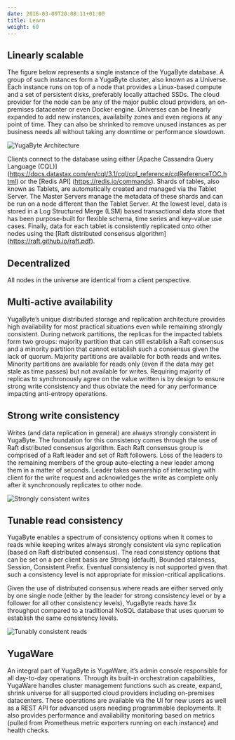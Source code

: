 ```yaml
---
date: 2016-03-09T20:08:11+01:00
title: Learn
weight: 60
---
```


## Linearly scalable

The figure below represents a single instance of the YugaByte database. A group of such instances form a YugaByte cluster, also known as a Universe. Each instance runs on top of a node that provides a Linux-based compute and a set of persistent disks, preferably locally attached SSDs. The cloud provider for the node can be any of the major public cloud providers, an on-premises datacenter or even Docker engine. Universes can be linearly expanded to add new instances, availabilty zones and even regions at any point of time. They can also be shrinked to remove unused instances as per business needs all without taking any downtime or performance slowdown.

![YugaByte Architecture](/images/architecture.png)

Clients connect to the database using either [Apache Cassandra Query Language (CQL)] (https://docs.datastax.com/en/cql/3.1/cql/cql_reference/cqlReferenceTOC.html) or the [Redis API] (https://redis.io/commands). Shards of tables, also known as Tablets, are automatically created and managed via the Tablet Server. The Master Servers manage the metadata of these shards and can be run on a node different than the Tablet Server. At the lowest level, data is stored in a Log Structured Merge (LSM) based transactional data store that has been purpose-built for flexible schema, time series and key-value use cases. Finally, data for each tablet is consistently replicated onto other nodes using the [Raft distributed consensus algorithm] (https://raft.github.io/raft.pdf). 


## Decentralized

All nodes in the universe are identical from a client perspective.

## Multi-active availability

YugaByte’s unique distributed storage and replication architecture provides high availability for most practical situations even while remaining strongly consistent. During network partitions, the replicas for the impacted tablets form two groups: majority partition that can still establish a Raft consensus and a minority partition that cannot establish such a consensus given the lack of quorum. Majority partitions are available for both reads and writes. Minority partitions are available for reads only (even if the data may get stale as time passes) but not available for writes. Requiring majority of replicas to synchronously agree on the value written is by design to ensure strong write consistency and thus obviate the need for any performance impacting anti-entropy operations.

## Strong write consistency

Writes (and data replication in general) are always strongly consistent in YugaByte. The foundation for this consistency comes through the use of Raft distributed consensus algorithm. Each Raft consensus group is comprised of a Raft leader and set of Raft followers. Loss of the leaders to the remaining members of the group auto-electing a new leader among them in a matter of seconds. Leader takes ownership of interacting with client for the write request and acknowledges the write as complete only after it synchronously replicates to other node. 

![Strongly consistent writes](/images/strongly-consistent-writes.png)

## Tunable read consistency

YugaByte enables a spectrum of consistency options when it comes to reads while keeping writes always strongly consistent via sync replication (based on Raft distributed consensus). The read consistency options that can be set on a per client basis are Strong (default), Bounded staleness, Session, Consistent Prefix. Eventual consistency is not supported given that such a consistency level is not appropriate for mission-critical applications.

Given the use of distributed consensus where reads are either served only by one single node (either by the leader for strong consistency level or by a follower for all other consistency levels), YugaByte reads have 3x throughput compared to a traditional NoSQL database that uses quorum to establish the same consistency levels. 

![Tunably consistent reads](/images/tunably-consistent-reads.png)

## YugaWare

An integral part of YugaByte is YugaWare, it’s admin console responsible for all day-to-day operations. Through its built-in orchestration capabilities, YugaWare handles cluster management functions such as create, expand, shrink universe for all supported cloud providers including on-premises datacenters. These operations are available via the UI for new users as well as a REST API for advanced users needing programmable deployments. It also provides performance and availability monitoring based on metrics (pulled from Prometheus metric exporters running on each instance) and health checks.

